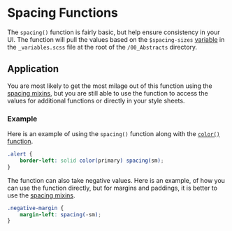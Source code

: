 # Spacing Functions

The `spacing()` function is fairly basic, but help ensure consistency in your UI. The function will pull the values based on the `$spacing-sizes` [variable](/framework/documentation/variables.html#spacing) in the `_variables.scss` file at the root of the `/00_Abstracts` directory.

## Application

You are most likely to get the most milage out of this function using the [spacing mixins](/framework/documentation/mixins/spacing.html), but you are still able to use the function to access the values for additional functions or directly in your style sheets.

### Example

Here is an example of using the `spacing()` function along with the [`color()` function](/framework/documentation/functions/colors.html#color-function).

```scss
.alert {
    border-left: solid color(primary) spacing(sm);
}
```

The function can also take negative values. Here is an example, of how you can use the function directly, but for margins and paddings, it is better to use the [spacing mixins](/framework/documentation/mixins/spacing.html).

```scss
.negative-margin {
    margin-left: spacing(-sm);
}
```